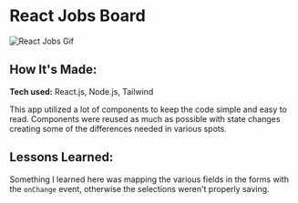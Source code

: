 # React Jobs Board

![React Jobs Gif](https://imgur.com/a/m8Vvuwn)

## How It's Made:

**Tech used:** React.js, Node.js, Tailwind

This app utilized a lot of components to keep the code simple and easy to read. Components were reused as much as possible with state changes creating some of the differences needed in various spots.

## Lessons Learned:

Something I learned here was mapping the various fields in the forms with the `onChange` event, otherwise the selections weren't properly saving.
